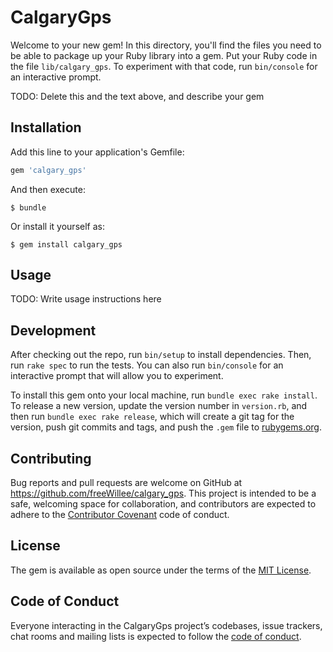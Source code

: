 # CalgaryGps

Welcome to your new gem! In this directory, you'll find the files you need to be able to package up your Ruby library into a gem. Put your Ruby code in the file `lib/calgary_gps`. To experiment with that code, run `bin/console` for an interactive prompt.

TODO: Delete this and the text above, and describe your gem

## Installation

Add this line to your application's Gemfile:

```ruby
gem 'calgary_gps'
```

And then execute:

    $ bundle

Or install it yourself as:

    $ gem install calgary_gps

## Usage

TODO: Write usage instructions here

## Development

After checking out the repo, run `bin/setup` to install dependencies. Then, run `rake spec` to run the tests. You can also run `bin/console` for an interactive prompt that will allow you to experiment.

To install this gem onto your local machine, run `bundle exec rake install`. To release a new version, update the version number in `version.rb`, and then run `bundle exec rake release`, which will create a git tag for the version, push git commits and tags, and push the `.gem` file to [rubygems.org](https://rubygems.org).

## Contributing

Bug reports and pull requests are welcome on GitHub at https://github.com/freeWillee/calgary_gps. This project is intended to be a safe, welcoming space for collaboration, and contributors are expected to adhere to the [Contributor Covenant](http://contributor-covenant.org) code of conduct.

## License

The gem is available as open source under the terms of the [MIT License](https://opensource.org/licenses/MIT).

## Code of Conduct

Everyone interacting in the CalgaryGps project’s codebases, issue trackers, chat rooms and mailing lists is expected to follow the [code of conduct](https://github.com/freeWillee/calgary_gps/blob/master/CODE_OF_CONDUCT.md).
